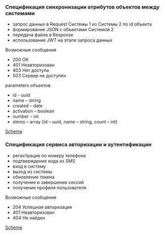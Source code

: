 ### Спецификация синхронизации атрибутов объектов между системами

- запрос данных в Request Системы 1 из Системы 2 по id объекта
- формирование JSON с объектами Системой 2 
- передача файла в Response
- использование JWT на этапе запроса данных

Возможные сообщения
- 200 ОК
- 401 Неавторизован
- 403 Нет доступа
- 503 Сервер не доступен

parameters объектов
- id - uuid
- name – string
- created – date
- activation – boolean
- number – int
- elems – array {id – uuid, name – string, count – int}

[Scheme](https://github.com/Therealsergios/API-specifications/blob/main/rest/restapispec.yaml)

### Спецификация сервиса авторизации и аутентификации

- регистрация по номеру телефона
- подтверждение кода из SMS
- вход в систему
- выход из системы
- обновление токена
- получение и завершение сессий
- получение профиля пользователя

Возможные сообщения
- 204 Успешная авторизация
- 401 Неавторизован
- 404 Не найден

[Scheme]()